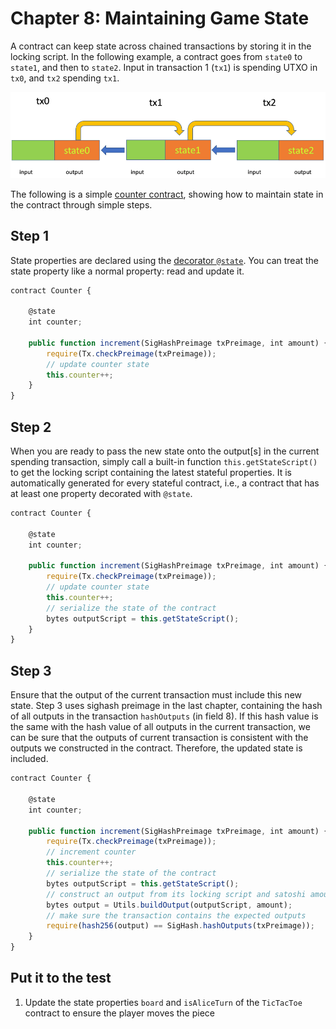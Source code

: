 # Chapter 8: Maintaining Game State

A contract can keep state across chained transactions by storing it in the locking script. In the following example, a contract goes from `state0` to `state1`, and then to `state2`. Input in transaction 1 (`tx1`) is spending UTXO in `tx0`, and `tx2` spending `tx1`.

![](https://github.com/sCrypt-Inc/image-hosting/blob/master/learn-scrypt-courses/06.png?raw=true)

The following is a simple [counter contract](https://github.com/sCrypt-Inc/boilerplate/blob/7cc4ebed75412ff171d14b2cf3ec31abddb6fa00/contracts/counter.scrypt), showing how to maintain state in the contract through simple steps.

## Step 1 

State properties are declared using the [decorator `@state`](https://scryptdoc.readthedocs.io/en/latest/state.html). You can treat the state property like a normal property: read and update it.


```js
contract Counter {

    @state
    int counter;

    public function increment(SigHashPreimage txPreimage, int amount) {
        require(Tx.checkPreimage(txPreimage));
        // update counter state
        this.counter++;
    }
}
```

## Step 2

When you are ready to pass the new state onto the output[s] in the current spending transaction, simply call a built-in function `this.getStateScript()` to get the locking script containing the latest stateful properties. It is automatically generated for every stateful contract, i.e., a contract that has at least one property decorated with `@state`.

```js
contract Counter {

    @state
    int counter;

    public function increment(SigHashPreimage txPreimage, int amount) {
        require(Tx.checkPreimage(txPreimage));
        // update counter state
        this.counter++;
        // serialize the state of the contract
        bytes outputScript = this.getStateScript();
    }
}
```

## Step 3

Ensure that the output of the current transaction must include this new state. 
Step 3 uses sighash preimage in the last chapter, containing the hash of all outputs in the transaction `hashOutputs` (in field 8). If this hash value is the same with the hash value of all outputs in the current transaction, we can be sure that the outputs of current transaction is consistent with the outputs we constructed in the contract. Therefore, the updated state is included.


```js
contract Counter {

    @state
    int counter;

    public function increment(SigHashPreimage txPreimage, int amount) {
        require(Tx.checkPreimage(txPreimage));
        // increment counter
        this.counter++;
        // serialize the state of the contract
        bytes outputScript = this.getStateScript();
        // construct an output from its locking script and satoshi amount
        bytes output = Utils.buildOutput(outputScript, amount);
        // make sure the transaction contains the expected outputs
        require(hash256(output) == SigHash.hashOutputs(txPreimage));
    }
}
```

## Put it to the test

1. Update the state properties `board` and `isAliceTurn` of the `TicTacToe` contract to ensure the player moves the piece